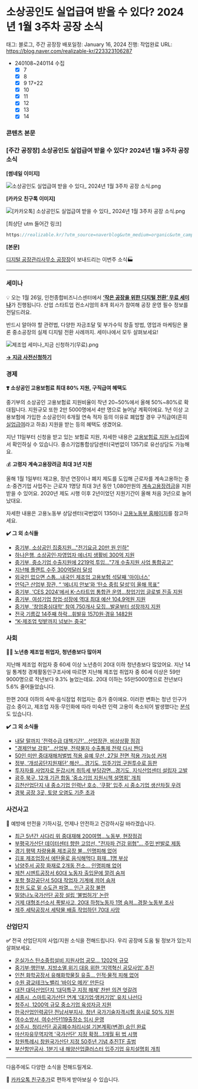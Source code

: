 # 소상공인도 실업급여 받을 수 있다? 2024년 1월 3주차 공장 소식

태그: 블로그, 주간 공장장
배포일정: January 16, 2024
진행: 작업완료
URL: https://blog.naver.com/realizable-kr/223323106287

- 240108~240114 수집
    - [x]  7
    - [x]  8
    - [x]  9 17+22
    - [x]  10
    - [x]  11
    - [x]  12
    - [x]  13
    - [x]  14

### 콘텐츠 본문

### **[주간 공장장] 소상공인도 실업급여 받을 수 있다? 2024년 1월 3주차 공장 소식**

**[썸네일 이미지]**

![소상공인도 실업급여 받을 수 있다_ 2024년 1월 3주차 공장 소식.png](%25E1%2584%2589%25E1%2585%25A9%25E1%2584%2589%25E1%2585%25A1%25E1%2586%25BC%25E1%2584%2580%25E1%2585%25A9%25E1%2586%25BC%25E1%2584%258B%25E1%2585%25B5%25E1%2586%25AB%25E1%2584%2583%25E1%2585%25A9_%25E1%2584%2589%25E1%2585%25B5%25E1%2586%25AF%25E1%2584%258B%25E1%2585%25A5%25E1%2586%25B8%25E1%2584%2580%25E1%2585%25B3%25E1%2586%25B8%25E1%2584%258B%25E1%2585%25A7_%25E1%2584%2587%25E1%2585%25A1%25E1%2586%25AE%25E1%2584%258B%25E1%2585%25B3%25E1%2586%25AF_%25E1%2584%2589%25E1%2585%25AE_%25E1%2584%258B%25E1%2585%25B5%25E1%2586%25BB%25E1%2584%2583%25E1%2585%25A1__2024%25E1%2584%2582%25E1%2585%25A7%25E1%2586%25AB_1%25E1%2584%258B%25E1%2585%25AF%25E1%2586%25AF_3%25E1%2584%258C%25E1%2585%25AE%25E1%2584%258E%25E1%2585%25A1_%25E1%2584%2580%25E1%2585%25A9%25E1%2586%25BC%25E1%2584%258C%25E1%2585%25A1%25E1%2586%25BC_%25E1%2584%2589%25E1%2585%25A9%25E1%2584%2589%25E1%2585%25B5%25E1%2586%25A8.png)

**[카카오 친구톡 이미지]**

![[카카오톡] 소상공인도 실업급여 받을 수 있다_ 2024년 1월 3주차 공장 소식.png](%25E1%2584%258F%25E1%2585%25A1%25E1%2584%258F%25E1%2585%25A1%25E1%2584%258B%25E1%2585%25A9%25E1%2584%2590%25E1%2585%25A9%25E1%2586%25A8_%25E1%2584%2589%25E1%2585%25A9%25E1%2584%2589%25E1%2585%25A1%25E1%2586%25BC%25E1%2584%2580%25E1%2585%25A9%25E1%2586%25BC%25E1%2584%258B%25E1%2585%25B5%25E1%2586%25AB%25E1%2584%2583%25E1%2585%25A9_%25E1%2584%2589%25E1%2585%25B5%25E1%2586%25AF%25E1%2584%258B%25E1%2585%25A5%25E1%2586%25B8%25E1%2584%2580%25E1%2585%25B3%25E1%2586%25B8%25E1%2584%258B%25E1%2585%25A7_%25E1%2584%2587%25E1%2585%25A1%25E1%2586%25AE%25E1%2584%258B%25E1%2585%25B3%25E1%2586%25AF_%25E1%2584%2589%25E1%2585%25AE_%25E1%2584%258B%25E1%2585%25B5%25E1%2586%25BB%25E1%2584%2583%25E1%2585%25A1__2024%25E1%2584%2582%25E1%2585%25A7%25E1%2586%25AB_1%25E1%2584%258B%25E1%2585%25AF%25E1%2586%25AF_3%25E1%2584%258C%25E1%2585%25AE%25E1%2584%258E%25E1%2585%25A1_%25E1%2584%2580%25E1%2585%25A9%25E1%2586%25BC%25E1%2584%258C%25E1%2585%25A1%25E1%2586%25BC_%25E1%2584%2589%25E1%2585%25A9%25E1%2584%2589%25E1%2585%25B5%25E1%2586%25A8.png)

[최상단 utm 들어간 링크]

```jsx
https://realizable.kr/?utm_source=naverblog&utm_medium=organic&utm_campaign=2401_weekly3
```

**[본문]**

[디지털 공장관리사무소 공장장](https://realizable.kr/?utm_source=naverblog&utm_medium=organic&utm_campaign=2401_weekly3)이 보내드리는 이번주 소식🏭

---

### 세미나

💡 오는 1월 26일, 인천종합비즈니스센터에서 [**‘작은 공장을 위한 디지털 전환’ 무료 세미나**](https://event-us.kr/m/77134/13327)가 진행됩니다. 산업 스타트업 컨소시엄의 8개 회사가 참여해 공장 운영 필수 정보를 전달드려요.

반드시 알아야 할 관련법, 다양한 자금조달 및 부가수익 창출 방법, 영업과 마케팅은 물론 중소공장의 실제 디지털 전환 사례까지. 세미나에서 모두 살펴보세요!

![제조업 세미나_지금 신청하기(무료).png](%25E1%2584%258C%25E1%2585%25A6%25E1%2584%258C%25E1%2585%25A9%25E1%2584%258B%25E1%2585%25A5%25E1%2586%25B8_%25E1%2584%2589%25E1%2585%25A6%25E1%2584%2586%25E1%2585%25B5%25E1%2584%2582%25E1%2585%25A1_%25E1%2584%258C%25E1%2585%25B5%25E1%2584%2580%25E1%2585%25B3%25E1%2586%25B7_%25E1%2584%2589%25E1%2585%25B5%25E1%2586%25AB%25E1%2584%258E%25E1%2585%25A5%25E1%2586%25BC%25E1%2584%2592%25E1%2585%25A1%25E1%2584%2580%25E1%2585%25B5(%25E1%2584%2586%25E1%2585%25AE%25E1%2584%2585%25E1%2585%25AD).png)

[**→ 지금 사전신청하기**](https://event-us.kr/suoi/event/77134?utm_source=naver&utm_medium=blog&utm_campaign=ifuxv08fa4)

### **경제**

**❣️ 소상공인 고용보험료 최대 80% 지원, 구직급여 혜택도**

중기부의 소상공인 고용보험료 지원비율이 작년 20~50%에서 올해 50%~80%로 확대됩니다. 지원규모 또한 2만 5000명에서 4만 명으로 늘어날 계획이에요. 1년 이상 고용보험에 가입한 소상공인이 6개월 연속 적자 등의 이유로 폐업할 경우 구직급여(흔히 [실업급여](https://www.ei.go.kr/ei/eim/eg/ei/eiEminsr/retrievePb0201Info.do)라고 하죠) 지원을 받는 등의 혜택도 생겼어요.

지난 11일부터 신청을 받고 있는 보험료 지원, 자세한 내용은 [고용보험료 지원 누리집](https://www.sbiz.or.kr/eip/main/main.do)에서 확인하실 수 있습니다. 중소기업통합상담센터(국번없이 1357)로 유선상담도 가능해요.

💰 **고령자 계속고용장려금 최대 3년 지원**

올해 1월 1일부터 재고용, 정년 연장이나 폐지 제도를 도입해 근로자를 계속고용하는 중소·중견기업 사업주는 근로자 1명당 최대 3년 동안 1,080만원의 [계속고용장려금](https://www.moel.go.kr/policy/policyinfo/aged/list8.do)을 지원받을 수 있어요. 2020년 제도 시행 이후 2년이었던 지원기간이 올해 처음 3년으로 늘어났대요.

자세한 내용은 고용노동부 상담센터(국번없이 1350)나 [고용노동부 홈페이지](https://www.moel.go.kr/index.do)를 참고하세요.

**✔️ 그 외 소식들**

- [중기부, 소상공인 집중지원..."전기요금 20만 원 인하"](https://www.ytn.co.kr/_ln/0102_202401120706353431)
- [하나은행, 소상공인·자영업자 에너지 생활비 300억 지원](https://m.dailian.co.kr/news/view/1317194)
- [중기부, 중소기업 수출지원에 2219억 투입…"7개 수출지원 사업 통합공고"](https://www.econonews.co.kr/news/articleView.html?idxno=321920)
- [지난해 플랜트 수주 300억달러 달성](https://www.snmnews.com/news/articleView.html?idxno=528664)
- [외국인 없으면 스톱…내국인 제조업 고용보험 석달째 '마이너스'](https://www.joongang.co.kr/article/25220452#home)
- [안덕근 산업부 장관, “ ‘에너지 안보’와 ‘탄소 중립 달성’이 올해 목표”](https://www.ftoday.co.kr/news/articleView.html?idxno=314361)
- [중기부, 'CES 2024'에서 K-스타트업 통합관 운영…창업기업 글로벌 진출 지원](https://news.mtn.co.kr/news-detail/2024010808404813679)
- [중기부, 여성기업 창업·성장에 역대 최대 예산 104.9억원 지원](https://wowtale.net/2024/01/08/69171/)
- [중기부, '창업중심대학' 참여 750개사 모집…발굴부터 성장까지 지원](https://cm.asiae.co.kr/article/2024011209142333187)
- [전국 기름값 14주째 하락…휘발유 1570원·경유 1482원](https://news.zum.com/articles/88144211?cm=news_issue_rank)
- [“K-제조업 텃밭까지 넘보는 중국”](https://news.heraldcorp.com/view.php?ud=20240108000435)

### 사회

**🧑‍🦳 노년층 제조업 취업자, 청년층보다 많아져**

지난해 제조업 취업자 중 60세 이상 노년층이 20대 이하 청년층보다 많았어요. 지난 14일 통계청 경제활동인구조사에 따르면 지난해 제조업 취업자 중 60세 이상은 59만9000명으로 작년보다 9.3% 늘었는데요. 20대 이하는 55만5000명으로 전년보다 5.6% 줄어들었습니다.

한편 20대 이하의 숙박·음식점업 취업자는 증가 중이에요. 이러한 변화는 청년 인구가 감소 중이고, 제조업 자동·무인화에 따라 미숙련 인력 고용이 축소되어 발생했다는 [분석](https://m.moneys.co.kr/article/2024011416020512314#_PA)도 있습니다.

**✔️ 그 외 소식들**

- [내달 말까지 '전력수급 대책기간'…산업장관, 비상상황 점검](https://mobile.newsis.com/view.html?ar_id=NISX20240106_0002583324)
- ["경제안보 강화"…산업부, 전략물자 수출통제 전략 다시 짠다](https://www.yna.co.kr/view/AKR20240106039000003)
- [50인 미만 중대재해처벌법 적용 유예 무산, 27일 전면 적용 가능성 커져](https://www.industrynews.co.kr/news/articleView.html?idxno=52055)
- [정부, ‘개성공단지원재단’ 해산... 경기도, 입주기업 구원투수로 등판](https://www.kyeonggi.com/article/20240107580164)
- [투자자를 사업자로 둔갑시켜 취득세 부당감면…경기도, 지식산업센터 설립자 고발](https://gnews.gg.go.kr/briefing/brief_gongbo_view.do?BS_CODE=S017&number=60041)
- [광주 북구, 12개 기관 합동 '중소기업 지원시책 설명회' 개최](https://www.news1.kr/articles/?5289200)
- [김천산업단지 내 중소기업 인력난 호소, ‘쿠팡’ 입주 시 중소기업 생산차질 우려](https://www.idaegu.com/newsView/idg202401080014)
- [경북 공장 3곳, 토양 오염도 기준 초과](https://news.kbs.co.kr/news/pc/view/view.do?ncd=7865027)

### 사건사고

👷 예방에 만전을 기하시길, 언제나 안전하고 건강하시길 바라겠습니다.

- [최근 5년간 사다리 위 중대재해 200여명…노동부, 현장점검](https://www.yna.co.kr/view/AKR20240109136600530)
- [부평국가산단 데이터센터 향한 고압선, "전자파 건강 위협"… 주민 반발로 제동](http://m.kyeongin.com/view.php?key=20240111010001277)
- [경기 평택 차량용품 제조공장 불…인명피해 없어](https://news.kbs.co.kr/news/pc/view/view.do?ncd=7865337)
- [김포 제조업장서 에탄올로 음식해먹다 화재…1명 부상](http://m.kyeongin.com/view.php?key=20240114025333807)
- [남양주서 공장 화재로 2개동 전소… 인명피해 없어](http://m.kyeongin.com/view.php?key=20240109026302517)
- [제천 시멘트공장서 60대 노동자 출입문에 깔려 숨져](https://www.newspim.com/news/view/20240111000686)
- [포항 철강공단서 50대 작업자 기계에 끼어 숨져](https://www.ikbc.co.kr/article/view/kbc202401090048)
- [창원 도로 밑 수도관 파열… 인근 공장 불편](http://www.gnmaeil.com/news/articleView.html?idxno=533050)
- [밀양나노국가산단 공장 설립 ‘불법허가’ 논란](https://ilyo.co.kr/?ac=article_view&entry_id=465365)
- [거제 대형조선소서 폭발사고, 20대 하청노동자 1명 숨져...경찰·노동부 조사](http://m.geojejournal.co.kr/news/articleView.html?idxno=92159)
- [제주 세탁공장서 세탁물 배출 작업하던 70대 사망](https://www.jejusori.net/news/articleView.html?idxno=422705)

### 산업단지

**✅** 전국 산업단지의 사업/지원 소식을 전해드립니다. 우리 공장에 도움 될 정보가 있는지 살펴보세요.

- [온실가스 탄소중립설비 지원사업 공모... 1202억 규모](https://www.chemicalnews.co.kr/news/articleView.html?idxno=7471)
- [중기부·행안부, 지방소멸 위기 대응 위한 ‘지역혁신 공모사업’ 추진](https://m.kmib.co.kr/view.asp?arcid=0019052136&code=61141111&sid1=eco&sid2=)
- [인천 화학공장서 유해화학물질 유출… 인적·물적 피해 없어](http://www.joongboo.com/news/articleView.html?idxno=363629896)
- [수원 광교테크노밸리 ‘바이오 메카’ 만든다](https://www.kyeonggi.com/article/20240108580272)
- [대전 대덕산업단지 ‘대덕특구 지정 해제’ 찬반 의견 엇갈려](https://www.news1.kr/articles/?5283859)
- [세종시, 스마트국가산단 연계 '대기업·앵커기업' 유치 나선다](https://www.daejonilbo.com/news/articleView.html?idxno=2107117)
- [청주시, 1200억 규모 중소기업 육성자금 지원](https://www.inews24.com/view/1675150)
- [한국산업인력공단 전남서부지사, 청년 국가기술자격시험 응시료 50% 지원](http://m.honam.co.kr/detail/DDAuq0/710138)
- [여수소방서, 여수산단119출장소 임시 운영](https://www.dbltv.com/news/articleView.html?idxno=28693)
- [상주시, 청리산단 공공폐수처리시설 기본계획(변경) 승인 완료](https://www.asiatoday.co.kr/view.php?key=20240107010003838)
- [마산자유무역지역 '국가산단' 지정 확정…1개월 뒤 법 시행](https://mobile.newsis.com/view.html?ar_id=NISX20240109_0002586230)
- [창원특례시 창원국가산단 지정 50주년 기념 추진TF 출범](https://news.mt.co.kr/mtview.php?no=2024010817094247558)
- [부산항만공사, 1분기 내 해양산업클러스터 입주기업 유치설명회 개최](https://m.dailian.co.kr/news/view/1315573)

---

다음주에도 다양한 소식을 전해드릴게요.

💬 [카카오톡 친구추가](http://pf.kakao.com/_Nfxmsxj/friend)로 편하게 받아보실 수 있습니다.